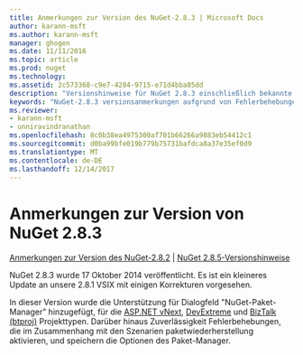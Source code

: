 ```yaml
---
title: Anmerkungen zur Version des NuGet-2.8.3 | Microsoft Docs
author: karann-msft
ms.author: karann-msft
manager: ghogen
ms.date: 11/11/2016
ms.topic: article
ms.prod: nuget
ms.technology: 
ms.assetid: 2c573368-c9e7-4284-9715-e71d4bba85dd
description: "Versionshinweise für NuGet 2.8.3 einschließlich bekannte Probleme, Fehlerbehebungen, Funktionen und Archivierung von dcrs Design."
keywords: "NuGet-2.8.3 versionsanmerkungen aufgrund von Fehlerbehebungen, bekannte Probleme, zusätzliche Funktionen, Archivierung von dcrs Design"
ms.reviewer:
- karann-msft
- unniravindranathan
ms.openlocfilehash: 8c0b38ea4975300af701b66266a9883eb54412c1
ms.sourcegitcommit: d0ba99bfe019b779b75731bafdca8a37e35ef0d9
ms.translationtype: MT
ms.contentlocale: de-DE
ms.lasthandoff: 12/14/2017
---
```

# <a name="nuget-283-release-notes"></a>Anmerkungen zur Version von NuGet 2.8.3

[Anmerkungen zur Version des NuGet-2.8.2](../release-notes/nuget-2.8.2.md) | [NuGet 2.8.5-Versionshinweise](../release-notes/nuget-2.8.5.md)

NuGet 2.8.3 wurde 17 Oktober 2014 veröffentlicht. Es ist ein kleineres Update an unsere 2.8.1 VSIX mit einigen Korrekturen vorgesehen.

In dieser Version wurde die Unterstützung für Dialogfeld "NuGet-Paket-Manager" hinzugefügt, für die [ASP.NET vNext](http://www.asp.net/vnext), [DevExtreme](http://js.devexpress.com/) und [BizTalk (btproj)](http://msdn.microsoft.com/library/aa577497.aspx) Projekttypen. Darüber hinaus Zuverlässigkeit Fehlerbehebungen, die im Zusammenhang mit den Szenarien paketwiederherstellung aktivieren, und speichern die Optionen des Paket-Manager.

